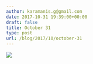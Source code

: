 ```yaml
---
author: karamanis.g@gmail.com
date: 2017-10-31 19:39:00+00:00
draft: false
title: October 31
type: post
url: /blog/2017/10/october-31
---
```




  
   ![](https://images.squarespace-cdn.com/content/v1/4f3f61bae4b063b909445965/1509474405083-1V28KBJ4M19SIKAPAMZX/ke17ZwdGBToddI8pDm48kLSERMgCVymnItqhne5EfYV7gQa3H78H3Y0txjaiv_0fDoOvxcdMmMKkDsyUqMSsMWxHk725yiiHCCLfrh8O1z5QHyNOqBUUEtDDsRWrJLTmMCg6RGY8TrcVSOIk4QoDPnvjthEs8TAhVmYN7i_-QaEW7L_Q40KNxq4S2FLq3V0y/IMG_2529.jpg?format=original)

  


